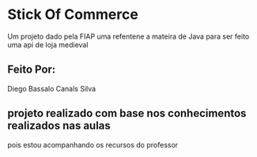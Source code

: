 # Stick Of Commerce
Um projeto dado pela FIAP uma refentene a mateira de Java para ser feito uma api de loja medieval 

## Feito Por:
Diego Bassalo Canals Silva 

##  projeto realizado com base nos conhecimentos realizados nas aulas 
pois estou acompanhando os recursos do professor

